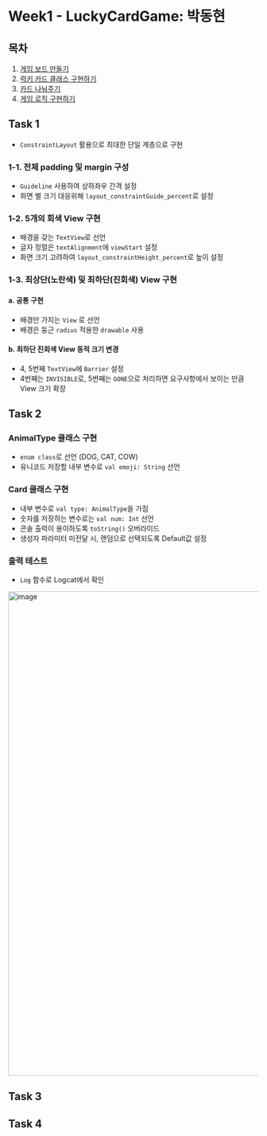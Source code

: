 # Week1 - LuckyCardGame: 박동현

## 목차
1. [게임 보드 만들기](#Task-1)
2. [럭키 카드 클래스 구현하기](#Task-2)
3. [카드 나눠주기](#Task-3)
4. [게임 로직 구현하기](#Task-4)

## Task 1
* `ConstraintLayout` 활용으로 최대한 단일 계층으로 구현

### 1-1. 전체 padding 및 margin 구성
- `Guideline` 사용하여 상하좌우 간격 설정
- 화면 별 크기 대응위해 `layout_constraintGuide_percent`로 설정

### 1-2. 5개의 회색 View 구현
- 배경을 갖는 `TextView`로 선언
- 글자 정렬은 `textAlignment`에 `viewStart` 설정
- 화면 크기 고려하여 `layout_constraintHeight_percent`로 높이 설정

### 1-3. 최상단(노란색) 및 최하단(진회색) View 구현
#### a. 공통 구현
- 배경만 가지는 `View` 로 선언
- 배경은 둥근 `radius` 적용한 `drawable` 사용

#### b. 최하단 진회색 View 동적 크기 변경
- 4, 5번째 `TextView`에 `Barrier` 설정
- 4번째는 `INVISIBLE`로, 5번째는 `GONE`으로 처리하면 요구사항에서 보이는 만큼 View 크기 확장

## Task 2
### AnimalType 클래스 구현
- `enum class`로 선언 (DOG, CAT, COW)
- 유니코드 저장할 내부 변수로 `val emoji: String` 선언

### Card 클래스 구현
- 내부 변수로 `val type: AnimalType`을 가짐
- 숫자를 저장하는 변수로는 `val num: Int` 선언
- 콘솔 출력이 용이하도록 `toString()` 오버라이드
- 생성자 파라미터 미전달 시, 랜덤으로 선택되도록 Default값 설정

### 출력 테스트
- `Log` 함수로 Logcat에서 확인  
<img width="973" alt="image" src="https://github.com/TTC1018/android-luckycardgame/assets/39405316/4b04cd59-c7dc-4b68-ad97-8ff346ee87bb">

## Task 3

## Task 4
